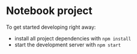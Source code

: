 # Notebook project

To get started developing right away:

* install all project dependencies with `npm install`
* start the development server with `npm start`